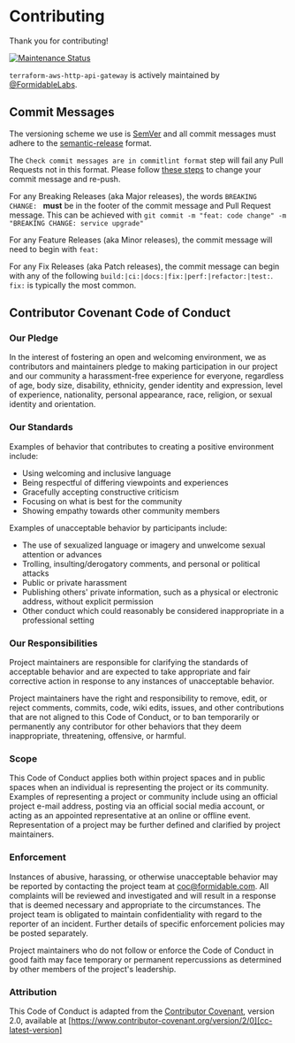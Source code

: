# Contributing

Thank you for contributing!

<a href="https://github.com/FormidableLabs/terraform-aws-platform#maintenance-status">
  <img alt="Maintenance Status" src="https://img.shields.io/badge/maintenance-active-green.svg" />
</a>

`terraform-aws-http-api-gateway` is actively maintained by [@FormidableLabs][formidable-github].

## Commit Messages

The versioning scheme we use is [SemVer](http://semver.org/) and all commit messages must adhere to the [semantic-release](https://semantic-release.gitbook.io/semantic-release/#commit-message-format) format.

The `Check commit messages are in commitlint format` step will fail any Pull Requests not in this format. Please follow [these steps](https://docs.github.com/en/pull-requests/committing-changes-to-your-project/creating-and-editing-commits/changing-a-commit-message) to change your commit message and re-push.

For any Breaking Releases (aka Major releases), the words `BREAKING CHANGE: ` **must** be in the footer of the commit message and Pull Request message. This can be achieved with `git commit -m "feat: code change" -m "BREAKING CHANGE: service upgrade"`

For any Feature Releases (aka Minor releases), the commit message will need to begin with `feat:`

For any Fix Releases (aka Patch releases), the commit message can begin with any of the following `build:|ci:|docs:|fix:|perf:|refactor:|test:`. `fix:` is typically the most common.

## Contributor Covenant Code of Conduct

### Our Pledge

In the interest of fostering an open and welcoming environment, we as
contributors and maintainers pledge to making participation in our project and
our community a harassment-free experience for everyone, regardless of age, body
size, disability, ethnicity, gender identity and expression, level of experience,
nationality, personal appearance, race, religion, or sexual identity and
orientation.

### Our Standards

Examples of behavior that contributes to creating a positive environment
include:

- Using welcoming and inclusive language
- Being respectful of differing viewpoints and experiences
- Gracefully accepting constructive criticism
- Focusing on what is best for the community
- Showing empathy towards other community members

Examples of unacceptable behavior by participants include:

- The use of sexualized language or imagery and unwelcome sexual attention or
  advances
- Trolling, insulting/derogatory comments, and personal or political attacks
- Public or private harassment
- Publishing others' private information, such as a physical or electronic
  address, without explicit permission
- Other conduct which could reasonably be considered inappropriate in a
  professional setting

### Our Responsibilities

Project maintainers are responsible for clarifying the standards of acceptable
behavior and are expected to take appropriate and fair corrective action in
response to any instances of unacceptable behavior.

Project maintainers have the right and responsibility to remove, edit, or
reject comments, commits, code, wiki edits, issues, and other contributions
that are not aligned to this Code of Conduct, or to ban temporarily or
permanently any contributor for other behaviors that they deem inappropriate,
threatening, offensive, or harmful.

### Scope

This Code of Conduct applies both within project spaces and in public spaces
when an individual is representing the project or its community. Examples of
representing a project or community include using an official project e-mail
address, posting via an official social media account, or acting as an appointed
representative at an online or offline event. Representation of a project may be
further defined and clarified by project maintainers.

### Enforcement

Instances of abusive, harassing, or otherwise unacceptable behavior may be
reported by contacting the project team at coc@formidable.com. All
complaints will be reviewed and investigated and will result in a response that
is deemed necessary and appropriate to the circumstances. The project team is
obligated to maintain confidentiality with regard to the reporter of an incident.
Further details of specific enforcement policies may be posted separately.

Project maintainers who do not follow or enforce the Code of Conduct in good
faith may face temporary or permanent repercussions as determined by other
members of the project's leadership.

### Attribution

This Code of Conduct is adapted from the [Contributor Covenant][cc-homepage], version 2.0,
available at [https://www.contributor-covenant.org/version/2/0][cc-latest-version]

<!-- Links -->

[cc-homepage]: http://contributor-covenant.org
[cc-latest-version]: https://www.contributor-covenant.org/version/2/0/code_of_conduct
[formidable-github]: https://www.github.com/FormidableLabs
